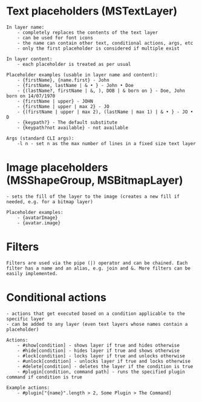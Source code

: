 # Text placeholders (MSTextLayer)
    
    In layer name:
        - completely replaces the contents of the text layer
        - can be used for font icons
        - the name can contain other text, conditional actions, args, etc
        - only the first placeholder is considered if multiple exist
    
    In layer content:
        - each placeholder is treated as per usual
    
    Placeholder examples (usable in layer name and content): 
        - {firstName}, {name.first} - John
        - {firstName, lastName | & • } - John • Doe
        - {(lastName?, firstName | &, ), DOB | & born on } - Doe, John born on 14/07/1970
        - {firstName | upper} - JOHN
        - {firstName | upper | max 2} - JO
        - {(firstName | upper | max 2), (lastName | max 1) | & • } - JO • D
        - {keypath?} - The default substitute
        - {keypath?not available} - not available
        
    Args (standard CLI args):
        -l n - set n as the max number of lines in a fixed size text layer
        

# Image placeholders (MSShapeGroup, MSBitmapLayer)
    
    - sets the fill of the layer to the image (creates a new fill if needed, e.g. for a bitmap layer)
    
    Placeholder examples:
        - {avatarImage}
        - {avatar.image}
        
      
# Filters

    Filters are used via the pipe (|) operator and can be chained. Each filter has a name and an alias, e.g. join and &. More filters can be easily implemented.

      
# Conditional actions

    - actions that get executed based on a condition applicable to the specific layer
    - can be added to any layer (even text layers whose names contain a placeholder)
    
    Actions:
        - #show[condition] - shows layer if true and hides otherwise
        - #hide[condition] - hides layer if true and shows otherwise
        - #lock[condition] - locks layer if true and unlocks otherwise
        - #unlock[condition] - unlocks layer if true and locks otherwise
        - #delete[condition] - deletes the layer if the condition is true
        - #plugin[condition, command path] - runs the specified plugin command if condition is true
        
    Example actions:
        - #plugin["{name}".length > 2, Some Plugin > The Command]